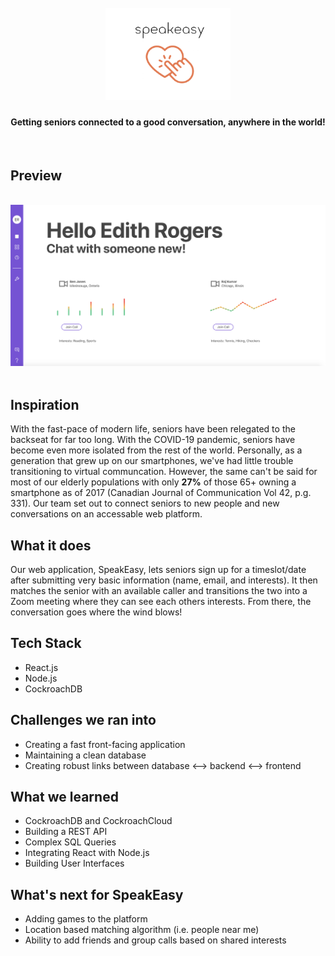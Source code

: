 <h1 align="center">
  <br>
  <a href=""><img src=".github/Logo.png" alt="SpeakEasy" width="200"></a>
  <br>
</h1>

<h4 align="center">Getting seniors connected to a good conversation, anywhere in the world!</h4>
<br>

## Preview
<br>
<img src=".github/Demo.png">
<br></br>

## Inspiration

With the fast-pace of modern life, seniors have been relegated to the backseat for far too long. With the COVID-19 pandemic, seniors have become even more isolated from the rest of the world. Personally, as a generation that grew up on our smartphones, we've had little trouble transitioning to virtual communcation. However, the same can't be said for most of our elderly populations with only **27%** of those 65+ owning a smartphone as of 2017 (Canadian Journal of Communication Vol 42, p.g. 331). Our team set out to connect seniors to new people and new conversations on an accessable web platform.

## What it does

Our web application, SpeakEasy, lets seniors sign up for a timeslot/date after submitting very basic information (name, email, and interests). It then matches the senior with an available caller and transitions the two into a Zoom meeting where they can see each others interests. From there, the conversation goes where the wind blows!

## Tech Stack 

* React.js
* Node.js
* CockroachDB

## Challenges we ran into
- Creating a fast front-facing application
- Maintaining a clean database
- Creating robust links between database <--> backend <--> frontend

## What we learned
- CockroachDB and CockroachCloud
- Building a REST API
- Complex SQL Queries
- Integrating React with Node.js
- Building User Interfaces

## What's next for SpeakEasy
- Adding games to the platform
- Location based matching algorithm (i.e. people near me)
- Ability to add friends and group calls based on shared interests


